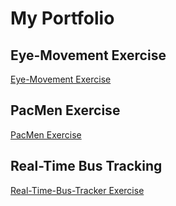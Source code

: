 # My Portfolio
## Eye-Movement Exercise
<a href="https://heathersmiles.github.io/Eye-Movement/">Eye-Movement Exercise</a>
## PacMen Exercise
<a href="https://heathersmiles.github.io/PacMen/">PacMen Exercise</a>
## Real-Time Bus Tracking
<a href="https://heathersmiles.github.io/Real-Time-Bus-Tracker/">Real-Time-Bus-Tracker Exercise</a>
